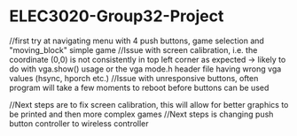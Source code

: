 # ELEC3020-Group32-Project
//first try at navigating menu with 4 push buttons, game selection and "moving_block" simple game
//Issue with screen calibration, i.e. the coordinate (0,0) is not consistently in top left corner as expected -> likely to do with vga.show() usage or the vga mode.h header file having wrong vga values (hsync, hporch etc.)
//Issue with unresponsive buttons, often program will take a few moments to reboot before buttons can be used

//Next steps are to fix screen calibration, this will allow for better graphics to be printed and then more complex games
//Next steps is changing push button controller to wireless controller
